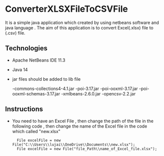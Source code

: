 
ConverterXLSXFileToCSVFile
==============================
It is a simple java application which created by using netbeans software and java language . 
The aim of this application is to convert Excel(.xlsx) file to (.csv) file.


Technologies 
------------

- Apache NetBeans IDE 11.3
- Java 14
- jar files should be added to lib file

	-commons-collections4-4.1.jar 
	-poi-3.17.jar 
	-poi-ooxml-3.17.jar 
	-poi-ooxml-schemas-3.17.jar 
	-xmlbeans-2.6.0.jar
	-opencsv-2.2.jar


Instructions
------------

- You need to have an Excel File , then change the path of the file in the following code 
	, then change the name of the Excel file in the code which called "new.xlsx"

        File excelFile = new File("C:\\Users\\lujai\\OneDrive\\Documents\\new.xlsx");
        File excelFile = new File("file_Path\\name_of_Excel_file.xlsx");



